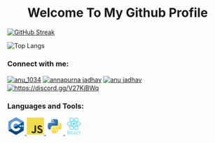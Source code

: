 <h1 align="center">Welcome To My Github Profile</h1> 

<a href="https://git.io/streak-stats"><img src="https://streak-stats.demolab.com?user=Annapurna-Jadhav&theme=dark&border_radius=0.3&card_width=500" alt="GitHub Streak" /></a>



<!--<p><img align="center" src="https://github-readme-stats.vercel.app/api/top-langs?username=annapurna-Jadhav&show_icons=true&locale=en&layout=compact" alt="annapurna-jadhav" /></p>-->

![Top Langs](https://github-readme-stats.vercel.app/api/top-langs/?username=Annapurna-Jadhav&layout=compact)


<!--<p><img align="center" src="https://leetcard.jacoblin.cool/anu_jadhav?animation=false" alt="anu_jadhav" </p>-->





<h3 align="left">Connect with me:</h3>
<p align="left">
    <a href="https://twitter.com/anu_1034" target="blank"><img align="center"
            src="https://raw.githubusercontent.com/rahuldkjain/github-profile-readme-generator/master/src/images/icons/Social/twitter.svg"
            alt="anu_1034" height="30" width="40" /></a>
    <a href="https://www.linkedin.com/in/annapurna-jadhav-773227241?utm_source=share&utm_campaign=share_via&utm_content=profile&utm_medium=android_app" target="blank"><img align="center"
            src="https://raw.githubusercontent.com/rahuldkjain/github-profile-readme-generator/master/src/images/icons/Social/linked-in-alt.svg"
            alt="annapurna jadhav" height="30" width="40" /></a>
<!--     <a href="https://instagram.com/anu__jadhav3" target="blank"><img align="center" -->
<!--             src="https://raw.githubusercontent.com/rahuldkjain/github-profile-readme-generator/master/src/images/icons/Social/instagram.svg" -->
<!--             alt="anu__jadhav3" height="30" width="40" /></a> -->
    <a href="https://medium.com/anu jadhav" target="blank"><img align="center"
            src="https://raw.githubusercontent.com/rahuldkjain/github-profile-readme-generator/master/src/images/icons/Social/medium.svg"
            alt="anu jadhav" height="30" width="40" /></a>
<!--     <a href="https://www.leetcode.com/anu_jadhav" target="blank"><img align="center" -->
<!--             src="https://raw.githubusercontent.com/rahuldkjain/github-profile-readme-generator/master/src/images/icons/Social/leet-code.svg" -->
<!--             alt="anu_jadhav" height="30" width="40" /></a> -->
<!--     <a href="https://www.hackerearth.com/@anu_jadhav" target="blank"><img align="center" -->
<!--             src="https://raw.githubusercontent.com/rahuldkjain/github-profile-readme-generator/master/src/images/icons/Social/hackerearth.svg" -->
<!--             alt="@anu_jadhav" height="30" width="40" /></a> -->
    <a href="https://discord.gg/https://discord.gg/V27KjBWq" target="blank"><img align="center"
            src="https://raw.githubusercontent.com/rahuldkjain/github-profile-readme-generator/master/src/images/icons/Social/discord.svg"
            alt="https://discord.gg/V27KjBWq" height="30" width="40" /></a>
</p>

<h3 align="left">Languages and Tools:</h3>
<p align="left"> 
    <a href="https://www.w3schools.com/cpp/" target="_blank" rel="noreferrer"> <img
            src="https://raw.githubusercontent.com/devicons/devicon/master/icons/cplusplus/cplusplus-original.svg"
            alt="cplusplus" width="40" height="40" /> </a> 
<!--     <a href="https://www.w3schools.com/css/" target="_blank"
        rel="noreferrer"> <img
            src="https://raw.githubusercontent.com/devicons/devicon/master/icons/css3/css3-original-wordmark.svg"
            alt="css3" width="40" height="40" /> </a>  -->
<!--     <a href="https://www.w3.org/html/" target="_blank"
        rel="noreferrer"> <img
            src="https://raw.githubusercontent.com/devicons/devicon/master/icons/html5/html5-original-wordmark.svg"
            alt="html5" width="40" height="40" /> </a>  -->
    <a href="https://developer.mozilla.org/en-US/docs/Web/JavaScript"
        target="_blank" rel="noreferrer"> <img
            src="https://raw.githubusercontent.com/devicons/devicon/master/icons/javascript/javascript-original.svg"
            alt="javascript" width="40" height="40" /> </a> 
    <a href="https://www.python.org" target="_blank"
        rel="noreferrer"><img
            src="https://raw.githubusercontent.com/devicons/devicon/master/icons/python/python-original.svg"
            alt="python" width="40" height="40" /> 
            </a> 
    <a href="https://reactjs.org/" target="_blank" rel="noreferrer">
        <img src="https://raw.githubusercontent.com/devicons/devicon/master/icons/react/react-original-wordmark.svg"
            alt="react" width="40" height="40" /> </a>
<!--     <a href="https://tailwindcss.com/" target="_blank"
        rel="noreferrer"> <img src="https://www.vectorlogo.zone/logos/tailwindcss/tailwindcss-icon.svg" alt="tailwind"
            width="40" height="40" /> </a>  -->
</p>





